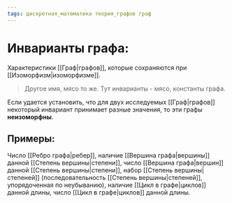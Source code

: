 ```yaml
---
tags: дискретная_математика теория_графов граф
---
```

# Инварианты графа:
Характеристики [[Граф|графов]], которые сохраняются при [[Изоморфизм|изоморфизме]].
> Другое имя, мясо то же.
> Тут инварианты - мясо, константы графа.

 Если удается установить, что для двух исследуемых [[Граф|графов]] некоторый инвариант принимает разные значения, то эти графы **неизоморфны**.
## Примеры:
Число [[Ребро графа|ребер]], наличие [[Вершина графа|вершины]] данной [[Степень вершины|степени]], число [[Вершина графа|вершин]] данной [[Степень вершины|степени]], набор [[Степень вершины|степеней]]  (последовательность [[Степень вершины|степеней]], упорядоченная по неубыванию), наличие [[Цикл в графе|циклов]] данной длины, число [[Цикл в графе|циклов]] данной длины.